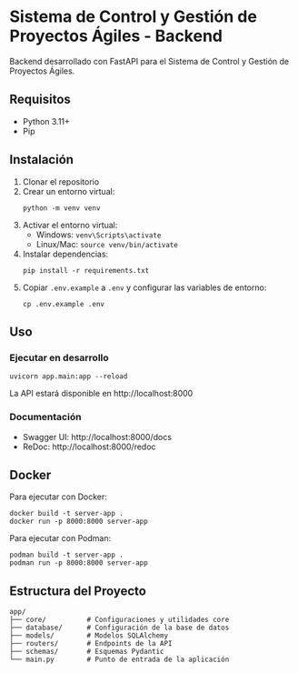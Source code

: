 # Sistema de Control y Gestión de Proyectos Ágiles - Backend

Backend desarrollado con FastAPI para el Sistema de Control y Gestión de Proyectos Ágiles.

## Requisitos

- Python 3.11+
- Pip

## Instalación

1. Clonar el repositorio
2. Crear un entorno virtual:
   ```
   python -m venv venv
   ```
3. Activar el entorno virtual:
   - Windows: `venv\Scripts\activate`
   - Linux/Mac: `source venv/bin/activate`
4. Instalar dependencias:
   ```
   pip install -r requirements.txt
   ```
5. Copiar `.env.example` a `.env` y configurar las variables de entorno:
   ```
   cp .env.example .env
   ```

## Uso

### Ejecutar en desarrollo

```
uvicorn app.main:app --reload
```

La API estará disponible en http://localhost:8000

### Documentación

- Swagger UI: http://localhost:8000/docs
- ReDoc: http://localhost:8000/redoc

## Docker

Para ejecutar con Docker:

```
docker build -t server-app .
docker run -p 8000:8000 server-app
```

Para ejecutar con Podman:

```
podman build -t server-app .
podman run -p 8000:8000 server-app
```

## Estructura del Proyecto

```
app/
├── core/          # Configuraciones y utilidades core
├── database/      # Configuración de la base de datos
├── models/        # Modelos SQLAlchemy
├── routers/       # Endpoints de la API
├── schemas/       # Esquemas Pydantic
└── main.py        # Punto de entrada de la aplicación
``` 